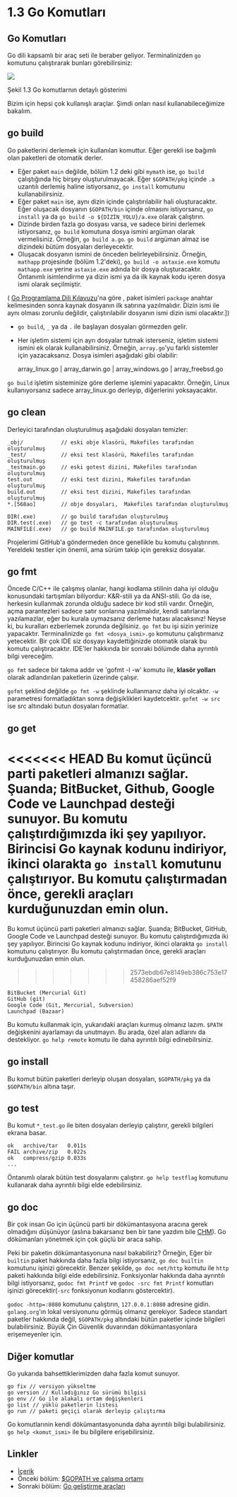 # 1.3 Go Komutları

## Go Komutları

Go dili kapsamlı bir araç seti ile beraber geliyor. Terminalinizden `go` komutunu çalıştırarak bunları görebilirsiniz:

![](images/1.3.go.png?raw=true)

Şekil 1.3 Go komutlarnın detaylı gösterimi

Bizim için hepsi çok kullanışlı araçlar. Şimdi onları nasıl kullanabileceğimize bakalım.

## go build

Go paketlerini derlemek için kullanılan komuttur. Eğer gerekli ise bağımlı olan paketleri de otomatik derler.

- Eğer paket  `main` değilde,  bölüm 1.2 deki gibi `mymath` ise, `go build` çalıştığında hiç birşey oluşturulmayacak. Eğer `$GOPATH/pkg` içinde `.a` uzantılı derlemiş haline istiyorsanız,  `go install` komutunu kullanabilirsiniz.
- Eğer paket `main` ise, aynı dizin içinde çalıştırılabilir hali oluşturacaktır. Eğer oluşacak dosyanın `$GOPATH/bin` içinde olmasını istiyorsanız, `go install` ya da `go build -o ${DİZİN_YOLU}/a.exe` olarak çalıştırın.
- Dizinde birden fazla go dosyası varsa, ve sadece birini derlemek istiyorsanız, `go build` komutuna dosya ismini argüman olarak vermelisiniz. Örneğin, `go build a.go`. `go build` argüman almaz ise dizindeki bütüm dosyaları derleyecektir.
- Oluşacak dosyanın ismini de önceden belirleyebilirsiniz. Örneğin, `mathapp` projesinde (bölüm 1.2'deki),  `go build -o astaxie.exe` komutu `mathapp.exe` yerine `astaxie.exe` adında bir dosya oluşturacaktır. Öntanımlı isimlendirme ya dizin ismi ya da ilk kaynak kodu içeren dosya ismi olarak seçilmiştir.

( [Go Programlama  Dili Kılavuzu](https://golang.org/ref/spec)'na göre , paket isimleri  `package` anahtar kelimesinden sonra kaynak dosyanın ilk satırına yazılmalıdır. Dizin ismi ile aynı olması zorunlu değildir, çalıştırılabilir dosyanın ismi dizin ismi olacaktır.]) 

- `go build`, `_` ya da `.` ile başlayan dosyaları görmezden gelir.
- Her işletim sistemi için ayrı dosyalar tutmak isterseniz, işletim sistemi ismini ek olarak kullanabilirsiniz. Örneğin, `array.go`'yu farklı sistemler için yazacaksanız. Dosya isimleri aşağıdaki gibi olabilir:
	
	array_linux.go | array_darwin.go | array_windows.go | array_freebsd.go
	
`go build` işletim sisteminize göre derleme işlemini yapacaktır. Örneğin, Linux kullanıyorsanız sadece  array_linux.go derleyip, diğerlerini yoksayacaktır.

## go clean

Derleyici tarafından oluşturulmuş aşağıdaki  dosyaları temizler: 
	
	_obj/            // eski obje klasörü, Makefiles tarafından oluşturulmuş
	_test/           // eksi test klasörü, Makefiles tarafından oluşturulmuş
	_testmain.go     // eski gotest dizini, Makefiles tarafından oluşturulmuş
	test.out         // eski test dizini, Makefiles tarafından oluşturulmuş 
	build.out        // eksi test dizini, Makefiles tarafından oluşturulmuş 
	*.[568ao]        // obje dosyaları,  Makefiles tarafından oluşturulmuş 

	DIR(.exe)        // go build tarafıdan oluşturulmuş
	DIR.test(.exe)   // go test -c tarafından oluşturulmuş
	MAINFILE(.exe)   // go build MAINFILE.go tarafından oluşturulmuş
	
Projelerimi GitHub'a göndermeden önce genellikle bu komutu çalıştırırım. Yereldeki testler için önemli, ama sürüm takip için gereksiz dosyalar.

## go fmt

Öncede C/C++ ile çalışmış olanlar, hangi kodlama stilinin daha iyi olduğu konusundaki tartışmları biliyordur: K&R-stili ya da ANSI-stili. Go da ise, herkesin kullanmak zorunda olduğu  sadece bir kod stili vardır. Örneğin, açma parantezleri sadece satır sonlarına yazılmalıdır, kendi satırlarına yazılamazlar, eğer bu kurala uymazsanız derleme hatası alacaksınız! Neyse ki, bu kuralları ezberlemek zorunda değilsiniz. `go fmt` bu işi sizin yerinize yapacaktır. Terminalinizde `go fmt <dosya_ismi>.go` komutunu çalıştırmanız yetecektir. Bir çok IDE siz dosyayı kaydettiğinizde otomatik olarak bu komutu çalıştıracaktır. IDE'ler hakkında bir sonraki bölümde daha ayrıntılı bilgi vereceğim.


`go fmt` sadece bir takma addır ve 'gofmt -l -w' komutu ile, **klasör yolları** olarak adlandırılan paketlerin üzerinde çalışır. 

`gofmt` şeklind değilde  `go fmt -w` şeklinde kullanmanız daha iyi olcaktır. `-w` parametresi formatladıktan sonra değişiklikleri kaydetcektir. `gofmt -w src` ise src altındaki butun dosyaları formatlar.

## go get

<<<<<<< HEAD
Bu komut üçüncü parti paketleri almanızı sağlar. Şuanda; BitBucket, Github, Google Code ve Launchpad desteği sunuyor. Bu komutu çalıştırdığımızda iki şey yapılıyor. Birincisi Go kaynak kodunu indiriyor, ikinci olarakta `go install` komutunu çalıştırıyor. Bu komutu çalıştırmadan önce, gerekli araçları kurduğunuzdan emin olun.
=======
Bu komut üçüncü parti paketleri almanızı sağlar. Şuanda; BitBucket, GitHub, Google Code ve Launchpad desteği sunuyor. Bu komutu çalıştırdığımızda iki şey yapılıyor. Birincisi Go kaynak kodunu indiriyor, ikinci olarakta `go install` komutunu çalıştırıyor. Bu komutu çalıştırmadan önce, gerekli araçları kurduğunuzdan emin olun.
>>>>>>> 2573ebdb67e8149eb386c753e17458286aef52f9

	BitBucket (Mercurial Git)
	GitHub (git)
	Google Code (Git, Mercurial, Subversion)
	Launchpad (Bazaar)
	
Bu komutu kullanmak için, yukarıdaki araçları kurmuş olmanız lazım. `$PATH` değişkenini ayarlamayı da unutmayın. Bu arada, özel alan adlarını da destekliyor. `go help remote` komutu ile daha ayrıntılı bilgi edinebilrsiniz.

## go install

Bu komut bütün paketleri derleyip oluşan dosyaları, `$GOPATH/pkg` ya da  `$GOPATH/bin` altına taşır.

## go test

Bu komut  `*_test.go` ile biten dosyaları derleyip çalıştırır, gerekli bilgileri ekrana basar.

	ok   archive/tar   0.011s
	FAIL archive/zip   0.022s
	ok   compress/gzip 0.033s
	...
	
Öntanımlı olarak bütün test dosyalarını çalıştırır. `go help testflag` komutunu kullanarak daha ayrıntılı bilgi elde edebilirsiniz.

## go doc

Bir çok insan Go için üçüncü parti bir dökümantasyona aracına gerek olmadığını düşünüyor (aslına bakarsanız ben bir tane yazdım bile [CHM](https://github.com/astaxie/godoc)). Go dökümanları yönetmek için çok güçlü bir araca sahip.

Peki bir paketin dökümantasyonuna nasıl bakabiliriz? Örneğin, Eğer bir `builtin` paket hakkında daha fazla bilgi istiyorsanız, `go doc builtin` komutunu işinizi görecektir. Benzer şekilde, `go doc net/http` komutu ile  `http` paketi hakkında bilgi elde edebilirsiniz. Fonksiyonlar hakkında daha ayrıntılı bilgi istiyorsanız, `godoc fmt Printf` ve  `godoc -src fmt Printf` komutları işinizi görecektir(`-src` fonksiyonun kodlarını göstercektir).

`godoc -http=:8080` komutunu çalıştırın, `127.0.0.1:8080` adresine gidin. `golang.org`'ın lokal versiyonunu görmüş olmanız gerekiyor. Sadece standart paketler hakkında değil, `$GOPATH/pkg` altındaki bütün paketler içinde bilgileri bulabilirsiniz. Büyük Çin Güvenlik duvarından dökümantasyonlara erişemeyenler için.

## Diğer komutlar

Go yukarıda bahsettiklerimizden daha fazla komut sunuyor.

	go fix // versiyon yükseltme
	go version // Kulladığınız Go sürümü bilgisi
	go env // Go ile alakalı ortam değişkenleri
	go list // yüklü paketlerin listesi
	go run // paketi geçiçi olarak derleyip çalıştırma 
	
Go komutlarınin kendi dökümantasyonunda daha ayrıntılı bilgi bulabilirsiniz. `go help <komut_ismi>` ile bu bilgilere erişebilirsiniz.

## Linkler

- [İçerik](preface.md)
- Önceki bölüm: [$GOPATH ve çalışma ortamı](01.2.md)
- Sonraki bölüm: [Go geliştirme araçları](01.4.md)
